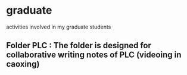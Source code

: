# graduate
activities involved in my graduate students 
## Folder PLC : The  folder is designed for  collaborative writing notes of PLC (videoing in  caoxing)  
